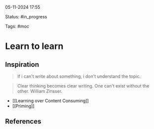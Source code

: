 

05-11-2024 17:55

Status: #in_progress

Tags: #moc

# Learn to learn

## Inspiration

>If i can't write about something, i don't understand the topic.

>Clear thinking becomes clear writing. One can't exist without the other.
>William Zinsser.


- [[Learning over Content Consuming]]
- [[Priming]]

## References

